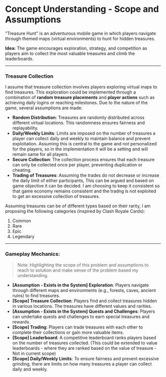 # Concept Understanding - Scope and Assumptions

"Treasure Hunt" is an adventurous mobile game in which players navigate through themed maps (virtual environments) to hunt for hidden treasures.

**Idea:** The game encourages exploration, strategy, and competition as players aim to collect the most valuable treasures and climb the leaderboards.

---

### **Treasure Collection**

I assume that treasure collection involves players exploring virtual maps to find treasures. This exploration could be implemented through a combination of **random treasure placements** and **player actions** such as achieving daily logins or reaching milestones. Due to the nature of the game, several assumptions are made:

- **Random Distribution**: Treasures are randomly distributed across different virtual locations. This randomness ensures fairness and replayability.
- **Daily/Weekly Limits**: Limits are imposed on the number of treasures a player can collect daily and weekly to maintain balance and prevent exploitation. Assuming this is central to the game and not personalized for the players, so in the implementation it will be a setting and will remain same for all players. 
- **Secure Collection**: The collection process ensures that each treasure can only be collected once per player, preventing duplication or cheating.
- **Trading of Treasures**: Assuming the trades do not decrease or increase the daily limit of either participants, This can be argued and based on game objective it can be decided. I am choosing to keep it consistent so that game economy remains consistent and the tradng is not exploited to get an excessive collection of treasures. 

Assuming treasures can be of different types based on their rarity, I am proposing the following categories (inspired by Clash Royale Cards):

1. Common
2. Rare
3. Epic
4. Legendary

---

### **Gameplay Mechanics:**

> Note: Highlighting the scope of this problem and assumptions to reach to solution and make sense of the problem based my understanding.

- **[Assumption - Exists in the System] Exploration**: Players navigate through different maps and environments (e.g., forests, caves, ancient ruins) to find treasures.
- **[Scope] Treasure Collection**: Players find and collect treasures hidden in various locations. The treasures have different values and rarities.
- **[Assumption - Exists in the System] Quests and Challenges**: Players can undertake quests and challenges to earn special treasures and rewards.
- **[Scope] Trading**: Players can trade treasures with each other to complete their collections or gain more valuable items.
- **[Scope] Leaderboard**: A competitive leaderboard ranks players based on the number of treasures collected. (This could be extended to value leaderboards - where they are ranked based on the value of treasure - Not in current scope)
- **[Scope] Daily/Weekly Limits**: To ensure fairness and prevent excessive grinding, there are limits on how many treasures a player can collect daily and weekly.
